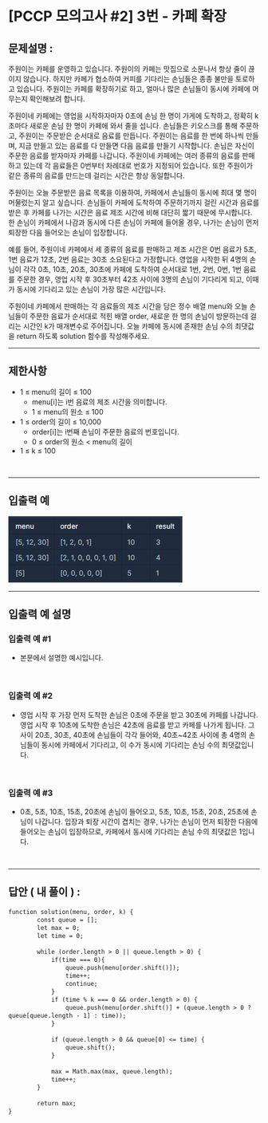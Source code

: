 # [PCCP 모의고사 #2] 3번 - 카페 확장

## 문제설명 :

주원이는 카페를 운영하고 있습니다. 주원이의 카페는 맛집으로 소문나서 항상 줄이 끊이지 않습니다. 하지만 카페가 협소하여 커피를 기다리는 손님들은 종종 불만을 토로하고 있습니다. 주원이는 카페를 확장하기로 하고, 얼마나 많은 손님들이 동시에 카페에 머무는지 확인해보려 합니다.

주원이네 카페에는 영업을 시작하자마자 0초에 손님 한 명이 가게에 도착하고, 정확히 k초마다 새로운 손님 한 명이 카페에 와서 줄을 섭니다. 손님들은 키오스크를 통해 주문하고, 주원이는 주문받은 순서대로 음료를 만듭니다. 주원이는 음료를 한 번에 하나씩 만들며, 지금 만들고 있는 음료를 다 만들면 다음 음료를 만들기 시작합니다. 손님은 자신이 주문한 음료를 받자마자 카페를 나갑니다. 주원이네 카페에는 여러 종류의 음료를 판매하고 있는데 각 음료들은 0번부터 차례대로 번호가 지정되어 있습니다. 또한 주원이가 같은 종류의 음료를 만드는데 걸리는 시간은 항상 동일합니다.

주원이는 오늘 주문받은 음료 목록을 이용하여, 카페에서 손님들이 동시에 최대 몇 명이 머물렀는지 알고 싶습니다. 손님들이 카페에 도착하여 주문하기까지 걸린 시간과 음료를 받은 후 카페를 나가는 시간은 음료 제조 시간에 비해 대단히 짧기 때문에 무시합니다. 한 손님이 카페에서 나감과 동시에 다른 손님이 카페에 들어올 경우, 나가는 손님이 먼저 퇴장한 다음 들어오는 손님이 입장합니다.

예를 들어, 주원이네 카페에서 세 종류의 음료를 판매하고 제조 시간은 0번 음료가 5초, 1번 음료가 12초, 2번 음료는 30초 소요된다고 가정합니다. 영업을 시작한 뒤 4명의 손님이 각각 0초, 10초, 20초, 30초에 카페에 도착하여 순서대로 1번, 2번, 0번, 1번 음료를 주문한 경우, 영업 시작 후 30초부터 42초 사이에 3명의 손님이 기다리게 되고, 이때가 동시에 기다리고 있는 손님이 가장 많은 시간입니다.

주원이네 카페에서 판매하는 각 음료들의 제조 시간을 담은 정수 배열 menu와 오늘 손님들이 주문한 음료가 순서대로 적힌 배열 order, 새로운 한 명의 손님이 방문하는데 걸리는 시간인 k가 매개변수로 주어집니다. 오늘 카페에 동시에 존재한 손님 수의 최댓값을 return 하도록 solution 함수를 작성해주세요.

---

## 제한사항

- 1 ≤ menu의 길이 ≤ 100
  - menu[i]는 i번 음료의 제조 시간을 의미합니다.
  - 1 ≤ menu의 원소 ≤ 100
- 1 ≤ order의 길이 ≤ 10,000
  - order[i]는 i번째 손님이 주문한 음료의 번호입니다.
  - 0 ≤ order의 원소 < menu의 길이
- 1 ≤ k ≤ 100

<br/>

---

## 입출력 예

<img src ='카페 확장.png'>

<br/>

---

## 입출력 예 설명

### 입출력 예 #1

- 본문에서 설명한 예시입니다.

<br/>

### 입출력 예 #2

- 영업 시작 후 가장 먼저 도착한 손님은 0초에 주문을 받고 30초에 카페를 나갑니다. 영업 시작 후 10초에 도착한 손님은 42초에 음료를 받고 카페를 나가게 됩니다. 그 사이 20초, 30초, 40초에 손님들이 각각 들어와, 40초~42초 사이에 총 4명의 손님들이 동시에 카페에서 기다리고, 이 수가 동시에 기다리는 손님 수의 최댓값입니다.

<br/>

### 입출력 예 #3

- 0초, 5초, 10초, 15초, 20초에 손님이 들어오고, 5초, 10초, 15초, 20초, 25초에 손님이 나갑니다. 입장과 퇴장 시간이 겹치는 경우, 나가는 손님이 먼저 퇴장한 다음에 들어오는 손님이 입장하므로, 카페에서 동시에 기다리는 손님 수의 최댓값은 1입니다.

<br/>

---

## 답안 ( 내 풀이 ) :

```
function solution(menu, order, k) {
        const queue = [];
        let max = 0;
        let time = 0;

        while (order.length > 0 || queue.length > 0) {
            if(time === 0){
                queue.push(menu[order.shift()]);
                time++;
                continue;
            }
            if (time % k === 0 && order.length > 0) {
                queue.push(menu[order.shift()] + (queue.length > 0 ? queue[queue.length - 1] : time));
            }

            if (queue.length > 0 && queue[0] <= time) {
                queue.shift();
            }

            max = Math.max(max, queue.length);
            time++;
        }

        return max;
}
```
